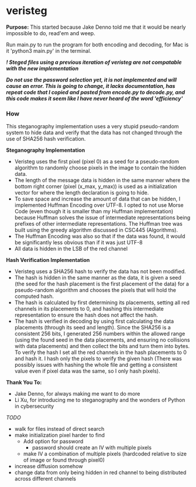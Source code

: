 # veristeg
****Purpose:****
This started because Jake Denno told me that it would be nearly impossible to do, read'em and weep.

Run main.py to run the program for both encoding and decoding, for Mac is it 'python3 main.py' in the terminal.

***! Steged files using a previous iteration of veristeg are not compatable with the new implementation***

***Do not use the password selection yet, it is not implemented and will cause an error. This is going to change, it lacks documentation, has repeat code that I copied and pasted from encode.py to decode.py, and this code makes it seem like I have never heard of the word 'efficiency'***

### How
This steganography implementation uses a very stupid pseudo-random system to hide data and verify that the data has not changed through the use of SHA256 hash verification.

**Steganography Implementation**
* Veristeg uses the first pixel (pixel 0) as a seed for a pseudo-random algorithm to randomly choose pixels in the image to contain the hidden data.
* The length of the message data is hidden in the same manner where the bottom right corner (pixel (x_max, y_max)) is used as a initialization vector for where the length declaration is going to hide.
* To save space and increase the amount of data that can be hidden, I implemented Huffman Encoding over UTF-8. I opted to not use Morse Code (even though it is smaller than my Huffman implementation) because Huffman solves the issue of intermediate representations being prefixes of other intermediate representations. The Huffman tree was built using the greedy algorithm discussed in CSC445 (Algorithms). 
* The Huffman Encoding was also so that if the data was found, it would be significantly less obvious than if it was just UTF-8
* All data is hidden in the LSB of the red channel 

**Hash Verification Implementation**
* Veristeg uses a SHA256 hash to verify the data has not been modified.
* The hash is hidden in the same manner as the data, it is given a seed (the seed for the hash placement is the first placement of the data) for a pseudo-random algorithm and chooses the pixels that will hold the computed hash.
* The hash is calculated by first determining its placements, setting all red channels in its placements to 0, and hashing this intermediate representation to ensure the hash does not affect the hash.
* The hash is verified in decoding by using first calculating the data placements (through its seed and length). Since the SHA256 is a consistent 256 bits, I generated 256 numbers within the allowed range (using the found seed in the data placements, and ensuring no collisions with data placements) and then collect the bits and turn them into bytes. To verify the hash I set all the red channels in the hash placements to 0 and hash it. I hash only the pixels to verify the given hash (There was possibly issues with hashing the whole file and getting a consistent value even if pixel data was the same, so I only hash pixels).

**Thank You To:**
* Jake Denno, for always making me want to do more
* Li Xu, for introducing me to steganography and the wonders of Python in cybersecurity

*TODO*
* walk for files instead of direct search
* make initialization pixel harder to find
  * Add option for password
    * password should create an IV with multiple pixels
  * make IV a combination of multiple pixels (hardcoded relative to size of image or found through pixel0)
* increase diffusion somehow
* change data from only being hidden in red channel to being distributed across different channels 
